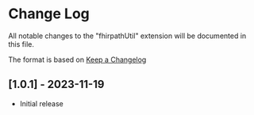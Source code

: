 # Change Log

All notable changes to the "fhirpathUtil" extension will be documented in this file.

The format is based on [Keep a Changelog](http://keepachangelog.com/)


## [1.0.1] - 2023-11-19

- Initial release
